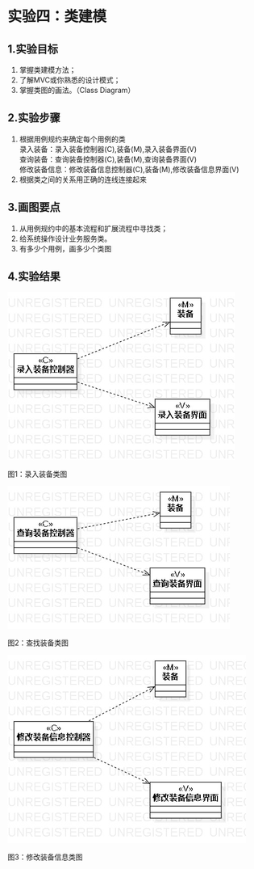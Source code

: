 ﻿# 实验四：类建模

## 1.实验目标
1. 掌握类建模方法；
2. 了解MVC或你熟悉的设计模式；
3. 掌握类图的画法。（Class Diagram）


## 2.实验步骤
1. 根据用例规约来确定每个用例的类   
   录入装备：录入装备控制器(C),装备(M),录入装备界面(V)  
   查询装备：查询装备控制器(C),装备(M),查询装备界面(V)  
   修改装备信息：修改装备信息控制器(C),装备(M),修改装备信息界面(V)   
2. 根据类之间的关系用正确的连线连接起来


## 3.画图要点
1. 从用例规约中的基本流程和扩展流程中寻找类；
2. 给系统操作设计业务服务类。
3. 有多少个用例，画多少个类图


## 4.实验结果
![实验四类图01](./MVC01.jpg)

图1：录入装备类图




![实验四类图02](./MVC02.jpg)

图2：查找装备类图




![实验三类图03](./MVC03.jpg)

图3：修改装备信息类图
